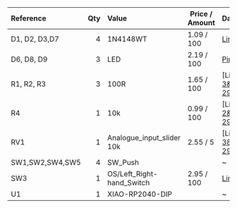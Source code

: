 | Reference     | Qty | Value                        | Price / Amount | Datasheet                                                                
| :------------ | ---:| :--------------------------- | -------------- | :------------------------------------------------------------------------
| D1, D2, D3,D7 |  4  | 1N4148WT                     | 1.09 / 100     | [Link](https://de.aliexpress.com/item/1005007807649334.html?spm=a2g0o.productlist.main.3.3cabHKHpHKHpiT&algo_pvid=9c0f8c3b-2f9a-4851-8d72-8fd3c745994a&algo_exp_id=9c0f8c3b-2f9a-4851-8d72-8fd3c745994a-2&pdp_ext_f=%7B%22order%22%3A%22157%22%2C%22eval%22%3A%221%22%2C%22fromPage%22%3A%22search%22%7D&pdp_npi=6%40dis%21EUR%211.13%211.09%21%21%211.30%211.25%21%402103846917594131406464378e25ff%2112000042270438468%21sea%21DE%216126981087%21X%211%210%21n_tag%3A-29919%3Bd%3A46f825b0%3Bm03_new_user%3A-29895&curPageLogUid=YbhGMaBQeAAY&utparam-url=scene%3Asearch%7Cquery_from%3A%7Cx_object_id%3A1005007807649334%7C_p_origin_prod%3A)             
| D6, D8, D9    |  3  | LED                          | 2.19 / 100     | [Pink version](https://de.aliexpress.com/item/1005003320296052.html?spm=a2g0o.productlist.main.1.416b5208oe3gZB&algo_pvid=a6f12a7f-c381-49a7-bb32-8604a07c3057&algo_exp_id=a6f12a7f-c381-49a7-bb32-8604a07c3057-0&pdp_ext_f=%7B%22order%22%3A%221243%22%2C%22eval%22%3A%221%22%2C%22fromPage%22%3A%22search%22%7D&pdp_npi=6%40dis%21EUR%212.30%210.99%21%21%212.64%211.14%21%4021039a5b17594047680414519e9278%2112000025195180423%21sea%21DE%210%21ABX%211%210%21n_tag%3A-29910%3Bd%3A46f825b0%3Bm03_new_user%3A-29895%3BpisId%3A5000000187464813&curPageLogUid=BS79vMs75j3P&utparam-url=scene%3Asearch%7Cquery_from%3A%7Cx_object_id%3A1005003320296052%7C_p_origin_prod%3A)
| R1, R2, R3    |  3  | 100R                         | 1.65 / 100     | [Link] (https://de.aliexpress.com/item/32847096736.html?spm=a2g0o.productlist.main.4.51591d45YYG7Dy&aem_p4p_detail=2025100206553314238997731040800010995634&algo_pvid=032cf9e6-7541-400d-9a0a-2fdefbdd0ae1&algo_exp_id=032cf9e6-7541-400d-9a0a-2fdefbdd0ae1-3&pdp_ext_f=%7B%22order%22%3A%22546%22%2C%22eval%22%3A%221%22%2C%22fromPage%22%3A%22search%22%7D&pdp_npi=6%40dis%21EUR%211.65%211.65%21%21%211.89%211.89%21%402103864c17594133335031047e21a5%2165227930941%21sea%21DE%216126981087%21X%211%210%21n_tag%3A-29919%3Bd%3A46f825b0%3Bm03_new_user%3A-29895&curPageLogUid=GP4LJ4fMQ0JK&utparam-url=scene%3Asearch%7Cquery_from%3A%7Cx_object_id%3A32847096736%7C_p_origin_prod%3A&search_p4p_id=2025100206553314238997731040800010995634_1)
| R4            |  1  | 10k                          | 0.99 / 100     | [Link] (https://de.aliexpress.com/item/1005008175194639.html?spm=a2g0o.productlist.main.3.5f8046e9vnsIPW&algo_pvid=648c5d43-e495-4d3d-8033-b6b37c73ac8c&algo_exp_id=648c5d43-e495-4d3d-8033-b6b37c73ac8c-2&pdp_ext_f=%7B%22order%22%3A%22373%22%2C%22eval%22%3A%221%22%2C%22fromPage%22%3A%22search%22%7D&pdp_npi=6%40dis%21EUR%211.41%210.99%21%21%2111.47%218.03%21%40211b619a17594134408648601e9787%2112000044112288459%21sea%21DE%216126981087%21X%211%210%21n_tag%3A-29919%3Bd%3A46f825b0%3Bm03_new_user%3A-29895&curPageLogUid=al9RDOa5xXew&utparam-url=scene%3Asearch%7Cquery_from%3A%7Cx_object_id%3A1005008175194639%7C_p_origin_prod%3A)
| RV1           |  1  | Analogue_input_slider 10k    | 2.55 / 5       | [Link] (https://de.aliexpress.com/item/1005006306313902.html?spm=a2g0o.productlist.main.39.1d6053223MynVC&algo_pvid=ff8bcfe5-5685-4c89-aa3a-ee6f518146ee&algo_exp_id=ff8bcfe5-5685-4c89-aa3a-ee6f518146ee-38&pdp_ext_f=%7B%22order%22%3A%2235%22%2C%22eval%22%3A%221%22%2C%22fromPage%22%3A%22search%22%7D&pdp_npi=6%40dis%21EUR%212.55%212.55%21%21%2120.82%2120.82%21%402103835e17594069869677017e07a8%2112000036694528189%21sea%21DE%216126981087%21X%211%210%21n_tag%3A-29919%3Bd%3A46f825b0%3Bm03_new_user%3A-29895&curPageLogUid=O31bGw2JD2FO&utparam-url=scene%3Asearch%7Cquery_from%3A%7Cx_object_id%3A1005006306313902%7C_p_origin_prod%3A)
| SW1,SW2,SW4,SW5 | 4 | SW_Push                      |                | ~                                                                         
| SW3           |  1  | OS/Left_Right-hand_Switch    | 2.95 / 100     | [Link](https://de.aliexpress.com/item/1005008489387043.html?spm=a2g0o.productlist.main.7.631d12cfpjmTnz&algo_pvid=2f69ee13-5101-4336-8329-beb17db44eab&algo_exp_id=2f69ee13-5101-4336-8329-beb17db44eab-6&pdp_ext_f=%7B%22order%22%3A%2284%22%2C%22eval%22%3A%221%22%2C%22fromPage%22%3A%22search%22%7D&pdp_npi=6%40dis%21EUR%211.75%211.65%21%21%212.01%211.89%21%402103894417594140550504759e9be8%2112000045367607110%21sea%21DE%216126981087%21X%211%210%21n_tag%3A-29919%3Bd%3A46f825b0%3Bm03_new_user%3A-29895&curPageLogUid=mXUGtfIa3H1k&utparam-url=scene%3Asearch%7Cquery_from%3A%7Cx_object_id%3A1005008489387043%7C_p_origin_prod%3A)         
| U1            |  1  | XIAO-RP2040-DIP              |                | ~                                                                         

